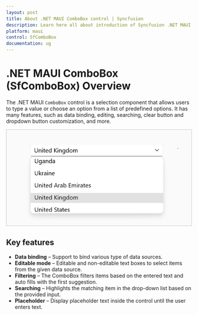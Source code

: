```yaml
---
layout: post
title: About .NET MAUI ComboBox control | Syncfusion
description: Learn here all about introduction of Syncfusion .NET MAUI ComboBox (SfComboBox) control, its features, and more.
platform: maui
control: SfComboBox
documentation: ug
---
```


# .NET MAUI ComboBox (SfComboBox) Overview

The .NET MAUI `ComboBox` control is a selection component that allows users to type a value or choose an option from a list of predefined options. It has many features, such as data binding, editing, searching, clear button and dropdown button customization, and more.

![.NET MAUI SfComboBox](Images/Overview/ComboBoxOverview.png)

## Key features

* **Data binding** – Support to bind various type of data sources.
* **Editable mode** – Editable and non-editable text boxes to select items from the given data source.
* **Filtering** – The ComboBox filters items based on the entered text and auto fills with the first suggestion.
* **Searching** – Highlights the matching item in the drop-down list based on the provided input. 
* **Placeholder** – Display placeholder text inside the control until the user enters text.

